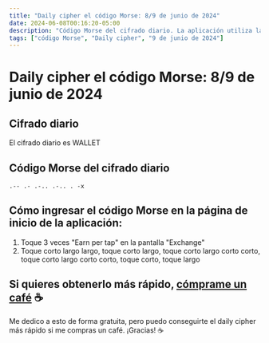```yaml
---
title: "Daily cipher el código Morse: 8/9 de junio de 2024"
date: 2024-06-08T00:16:20-05:00
description: "Código Morse del cifrado diario. La aplicación utiliza la versión americana del código Morse."
tags: ["código Morse", "Daily cipher", "9 de junio de 2024"]
---
```


# Daily cipher el código Morse: 8/9 de junio de 2024

## Cifrado diario

El cifrado diario es WALLET

## Código Morse del cifrado diario

```
.-- .- .-.. .-.. . -x
```

## Cómo ingresar el código Morse en la página de inicio de la aplicación:

1. Toque 3 veces "Earn per tap" en la pantalla "Exchange"
2. Toque corto largo largo, toque corto largo, toque corto largo corto corto, toque corto largo corto corto, toque corto, toque largo


## Si quieres obtenerlo más rápido, [cómprame un café](https://www.buymeacoffee.com/hamster2) ☕️

Me dedico a esto de forma gratuita, pero puedo conseguirte el daily cipher más rápido si me compras un café. ¡Gracias! ☕️